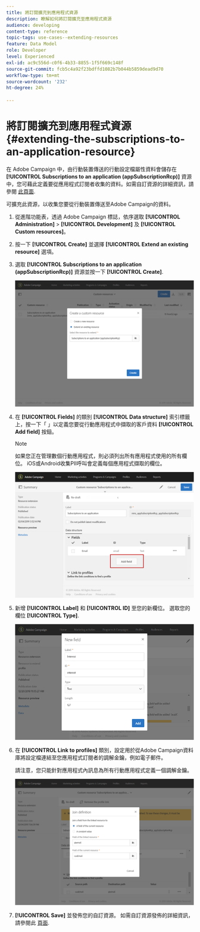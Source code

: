 ```yaml
---
title: 將訂閱擴充到應用程式資源
description: 瞭解如何將訂閱擴充至應用程式資源
audience: developing
content-type: reference
topic-tags: use-cases--extending-resources
feature: Data Model
role: Developer
level: Experienced
exl-id: ac9c556d-c0f6-4b33-8855-1f5f669c148f
source-git-commit: fcb5c4a92f23bdffd1082b7b044b5859dead9d70
workflow-type: tm+mt
source-wordcount: '232'
ht-degree: 24%

---
```


# 將訂閱擴充到應用程式資源{#extending-the-subscriptions-to-an-application-resource}

在 Adobe Campaign 中，由行動裝置傳送的行動設定檔屬性資料會儲存在 **[!UICONTROL Subscriptions to an application (appSubscriptionRcp)]** 資源中，您可藉此定義要從應用程式訂閱者收集的資料。如需自訂資源的詳細資訊，請參閱 [此頁面](../../developing/using/key-steps-to-add-a-resource.md).

可擴充此資源，以收集您要從行動裝置傳送至Adobe Campaign的資料。

1. 從進階功能表，透過 Adobe Campaign 標誌，依序選取 **[!UICONTROL Administration]** > **[!UICONTROL Development]** 及 **[!UICONTROL Custom resources]**。
1. 按一下 **[!UICONTROL Create]** 並選擇 **[!UICONTROL Extend an existing resource]** 選項。
1. 選取 **[!UICONTROL Subscriptions to an application (appSubscriptionRcp)]** 資源並按一下 **[!UICONTROL Create]**.

   ![](assets/in_app_personal_data_4.png)

1. 在 **[!UICONTROL Fields]** 的類別 **[!UICONTROL Data structure]** 索引標籤上，按一下「 」以定義您要從行動應用程式中擷取的客戶資料 **[!UICONTROL Add field]** 按鈕。

   >[!NOTE]
   >
   >如果您正在管理數個行動應用程式，則必須列出所有應用程式使用的所有欄位。 iOS或Android收集PII呼叫會定義每個應用程式擷取的欄位。

   ![](assets/in_app_personal_data.png)

1. 新增 **[!UICONTROL Label]** 和 **[!UICONTROL ID]** 至您的新欄位。 選取您的欄位 **[!UICONTROL Type]**.

   ![](assets/schema_extension_uc9.png)

1. 在 **[!UICONTROL Link to profiles]** 類別，設定用於從Adobe Campaign資料庫將設定檔連結至您應用程式訂閱者的調解金鑰，例如電子郵件。

   請注意，您只能針對應用程式內訊息為所有行動應用程式定義一個調解金鑰。

   ![](assets/in_app_personal_data_3.png)

1. **[!UICONTROL Save]** 並發佈您的自訂資源。 如需自訂資源發佈的詳細資訊，請參閱此 [頁面](../../developing/using/updating-the-database-structure.md#publishing-a-custom-resource).

